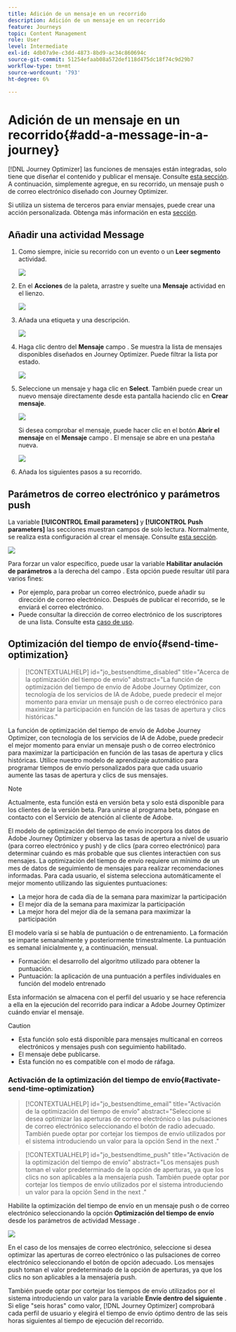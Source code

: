 ```yaml
---
title: Adición de un mensaje en un recorrido
description: Adición de un mensaje en un recorrido
feature: Journeys
topic: Content Management
role: User
level: Intermediate
exl-id: 4db07a9e-c3dd-4873-8bd9-ac34c860694c
source-git-commit: 51254efaab08a572def118d475dc18f74c9d29b7
workflow-type: tm+mt
source-wordcount: '793'
ht-degree: 6%

---
```


# Adición de un mensaje en un recorrido{#add-a-message-in-a-journey}

[!DNL Journey Optimizer] las funciones de mensajes están integradas, solo tiene que diseñar el contenido y publicar el mensaje. Consulte [esta sección](../messages/get-started-content.md). A continuación, simplemente agregue, en su recorrido, un mensaje push o de correo electrónico diseñado con Journey Optimizer.

Si utiliza un sistema de terceros para enviar mensajes, puede crear una acción personalizada. Obtenga más información en esta [sección](../action/action.md).

## Añadir una actividad Message

1. Como siempre, inicie su recorrido con un evento o un **Leer segmento** actividad.

   ![](../assets/jo-message0.png)

1. En el **Acciones** de la paleta, arrastre y suelte una **Mensaje** actividad en el lienzo.

   ![](../assets/jo-message1.png)

1. Añada una etiqueta y una descripción.

   ![](../assets/jo-message2.png)

1. Haga clic dentro del **Mensaje** campo . Se muestra la lista de mensajes disponibles diseñados en Journey Optimizer. Puede filtrar la lista por estado.

   ![](../assets/jo-message3.png)

1. Seleccione un mensaje y haga clic en **Select**. También puede crear un nuevo mensaje directamente desde esta pantalla haciendo clic en **Crear mensaje**.

   ![](../assets/jo-message4-ter.png)

   Si desea comprobar el mensaje, puede hacer clic en el botón **Abrir el mensaje** en el **Mensaje** campo . El mensaje se abre en una pestaña nueva.

   ![](../assets/jo-message4-bis.png)

1. Añada los siguientes pasos a su recorrido.

## Parámetros de correo electrónico y parámetros push

La variable **[!UICONTROL Email parameters]** y **[!UICONTROL Push parameters]** las secciones muestran campos de solo lectura. Normalmente, se realiza esta configuración al crear el mensaje. Consulte [esta sección](../messages/get-started-content.md).

![](../assets/jo-message4.png)

Para forzar un valor específico, puede usar la variable **Habilitar anulación de parámetros** a la derecha del campo . Esta opción puede resultar útil para varios fines:

* Por ejemplo, para probar un correo electrónico, puede añadir su dirección de correo electrónico. Después de publicar el recorrido, se le enviará el correo electrónico.
* Puede consultar la dirección de correo electrónico de los suscriptores de una lista. Consulte esta [caso de uso](message-to-subscribers-uc.md).

## Optimización del tiempo de envío{#send-time-optimization}

>[!CONTEXTUALHELP]
>id="jo_bestsendtime_disabled"
>title="Acerca de la optimización del tiempo de envío"
>abstract="La función de optimización del tiempo de envío de Adobe Journey Optimizer, con tecnología de los servicios de IA de Adobe, puede predecir el mejor momento para enviar un mensaje push o de correo electrónico para maximizar la participación en función de las tasas de apertura y clics históricas."

La función de optimización del tiempo de envío de Adobe Journey Optimizer, con tecnología de los servicios de IA de Adobe, puede predecir el mejor momento para enviar un mensaje push o de correo electrónico para maximizar la participación en función de las tasas de apertura y clics históricas. Utilice nuestro modelo de aprendizaje automático para programar tiempos de envío personalizados para que cada usuario aumente las tasas de apertura y clics de sus mensajes.

>[!NOTE]
>
>Actualmente, esta función está en versión beta y solo está disponible para los clientes de la versión beta. Para unirse al programa beta, póngase en contacto con el Servicio de atención al cliente de Adobe.

El modelo de optimización del tiempo de envío incorpora los datos de Adobe Journey Optimizer y observa las tasas de apertura a nivel de usuario (para correo electrónico y push) y de clics (para correo electrónico) para determinar cuándo es más probable que sus clientes interactúen con sus mensajes. La optimización del tiempo de envío requiere un mínimo de un mes de datos de seguimiento de mensajes para realizar recomendaciones informadas. Para cada usuario, el sistema selecciona automáticamente el mejor momento utilizando las siguientes puntuaciones:

* La mejor hora de cada día de la semana para maximizar la participación
* El mejor día de la semana para maximizar la participación
* La mejor hora del mejor día de la semana para maximizar la participación

El modelo varía si se habla de puntuación o de entrenamiento. La formación se imparte semanalmente y posteriormente trimestralmente. La puntuación es semanal inicialmente y, a continuación, mensual.

* Formación: el desarrollo del algoritmo utilizado para obtener la puntuación.
* Puntuación: la aplicación de una puntuación a perfiles individuales en función del modelo entrenado

Esta información se almacena con el perfil del usuario y se hace referencia a ella en la ejecución del recorrido para indicar a Adobe Journey Optimizer cuándo enviar el mensaje.

>[!CAUTION]
>
>* Esta función solo está disponible para mensajes multicanal en correos electrónicos y mensajes push con seguimiento habilitado.
>* El mensaje debe publicarse.
>* Esta función no es compatible con el modo de ráfaga.


### Activación de la optimización del tiempo de envío{#activate-send-time-optimization}

>[!CONTEXTUALHELP]
>id="jo_bestsendtime_email"
>title="Activación de la optimización del tiempo de envío"
>abstract="Seleccione si desea optimizar las aperturas de correo electrónico o las pulsaciones de correo electrónico seleccionando el botón de radio adecuado. También puede optar por cortejar los tiempos de envío utilizados por el sistema introduciendo un valor para la opción Send in the next ."

>[!CONTEXTUALHELP]
>id="jo_bestsendtime_push"
>title="Activación de la optimización del tiempo de envío"
>abstract="Los mensajes push toman el valor predeterminado de la opción de aperturas, ya que los clics no son aplicables a la mensajería push. También puede optar por cortejar los tiempos de envío utilizados por el sistema introduciendo un valor para la opción Send in the next ."

Habilite la optimización del tiempo de envío en un mensaje push o de correo electrónico seleccionando la opción **Optimización del tiempo de envío** desde los parámetros de actividad Message .

![](../assets/jo-message5.png)

En el caso de los mensajes de correo electrónico, seleccione si desea optimizar las aperturas de correo electrónico o las pulsaciones de correo electrónico seleccionando el botón de opción adecuado. Los mensajes push toman el valor predeterminado de la opción de aperturas, ya que los clics no son aplicables a la mensajería push.

También puede optar por cortejar los tiempos de envío utilizados por el sistema introduciendo un valor para la variable **Envíe dentro del siguiente** . Si elige &quot;seis horas&quot; como valor, [!DNL Journey Optimizer] comprobará cada perfil de usuario y elegirá el tiempo de envío óptimo dentro de las seis horas siguientes al tiempo de ejecución del recorrido.
